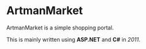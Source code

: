 # ArtmanMarket

ArtmanMarket is a simple shopping portal. 

This is mainly written using **ASP.NET** and **C#** in *2011*.
